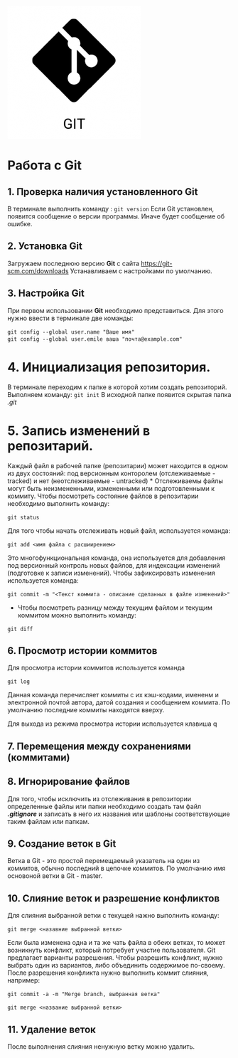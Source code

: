 ![Git-logo](Asset-16-300x300.png)

# Работа с Git
## 1. Проверка наличия установленного Git
В терминале выполнить команду : `git version`
Если Git установлен, появится сообщение о версии программы. Иначе будет сообщение об ошибке.

## 2. Установка Git
Загружаем последнюю версию **Git** с сайта https://git-scm.com/downloads
Устанавливаем с настройками по умолчанию.

## 3. Настройка Git
При первом использовании **Git** необходимо представиться. Для этого нужно ввести в терминале две команды: 
```
git config --global user.name "Ваше имя"
git config --global user.emile ваша "почта@example.com"
```
# 4. Инициализация репозитория.
В терминале переходим к папке в которой хотим создать репозиторий. Выполняем команду: `git init`
В исходной папке появится скрытая папка *.git*

# 5. Запись изменений в репозитарий.

Каждый файл в рабочей папке (репозитарии) может находится в одном из двух состояний: под версионным конторолем (отслеживаемые -tracked) и нет (неотслеживаемые - untracked)
*
Отслеживаемы файлы могут быть неизмененными, измененными или подготовленными к коммиту.
Чтобы посмотреть состояние файлов в репозитарии необходимо выполнить команду:
```
git status
```
Для того чтобы начать отслеживать новый файл, используется команда:
```
git add <имя файла с расшиирением>
```
Это многофункциональная команда, она используется для добавления под версионный контроль новых файлов, для индексации изменений (подготовке к записи изменений).
Чтобы зафиксировать изменения используется команда:
```
git commit -m "<Текст коммита - описание сделанных в файле изменений>"
```
* Чтобы посмотреть разницу между текущим файлом и текущим коммитом можно выполнить команду:
```
git diff
```
## 6. Просмотр истории коммитов
Для просмотра истории коммитов используется команда 
```
git log
```
Данная команда перечисляет коммиты с их кэш-кодами, имененм и электронной почтой автора, датой создания и сообщением коммита.
По умолчанию последние коммиты находятся вверху.

Для выхода из режима просмотра истории используется клавиша q

## 7. Перемещения между сохранениями (коммитами)

## 8. Игнорирование файлов
Для того, чтобы исключить из отслеживания в репозитории определенные файлы или папки необходимо создать там файл 
***.gitignore*** и записать в него их названия или шаблоны соответствующие таким файлам или папкам.

## 9. Создание веток в Git
Ветка в Git - это простой перемещаемый указатель на один из коммитов, обычно последний в цепочке коммитов. По умолчанию имя основоной ветки в Git - master.

## 10. Слияние веток и разрешение конфликтов
Для слияния выбранной ветки с текущей нажно выполнить команду:
```
git merge <назавние выбранной ветки>
```
Если была изменена одна и та же чать файла в обеих ветках, то может возникнуть конфликт, который потребует участие пользователя. Git предлагает варианты разрешения.
Чтобы разрешить конфликт, нужно выбрать один из вариантов, либо объединить содержимое по-своему.
После разрешения конфликта нужно выполнить коммит слияния, например:
```
git commit -a -m "Merge branch, выбранная ветка"
```
```
git merge <название выбранной ветки>
```

## 11. Удаление веток
После выполнения слияния ненужную ветку можно удалить.